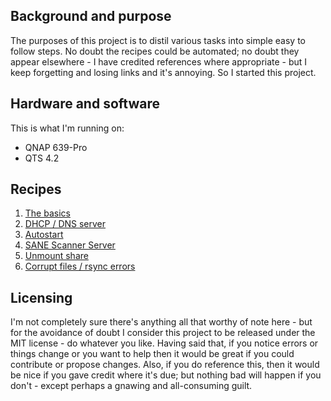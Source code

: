 ## Background and purpose
The purposes of this project is to distil various tasks into simple easy to follow steps.
No doubt the recipes could be automated; no doubt they appear elsewhere - I have credited
references where appropriate - but I keep forgetting and losing links and it's annoying.
So I started this project.

## Hardware and software
This is what I'm running on:
 * QNAP 639-Pro
 * QTS 4.2

## Recipes
1. [The basics](basics.md)
2. [DHCP / DNS server](dns-server.md)
3. [Autostart](autostart.md)
4. [SANE Scanner Server](sane-scanner.md)
5. [Unmount share](unmount-share.md)
6. [Corrupt files / rsync errors](corrupt-files.md)

## Licensing
I'm not completely sure there's anything all that worthy of note here - but for the avoidance
of doubt I consider this project to be released under the MIT license - do whatever you like.
Having said that, if you notice errors or things change or you want to help then it would be
great if you could contribute or propose changes. Also, if you do reference this, then it would
be nice if you gave credit where it's due; but nothing bad will happen if you don't - except
perhaps a gnawing and all-consuming guilt.